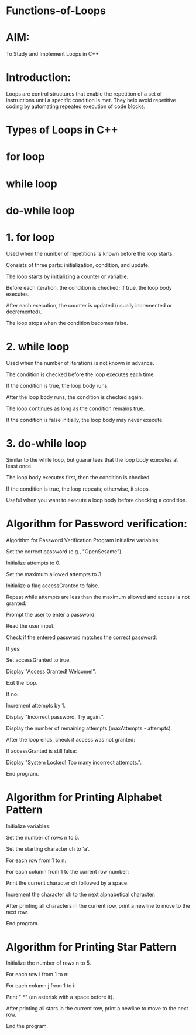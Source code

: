 # Functions-of-Loops
# AIM:
To Study and Implement Loops in C++
# Introduction:
Loops are control structures that enable the repetition of a set of instructions until a specific condition is met. They help avoid repetitive coding by automating repeated execution of code blocks.

# Types of Loops in C++
# for loop

# while loop

# do-while loop

# 1. for loop
Used when the number of repetitions is known before the loop starts.

Consists of three parts: initialization, condition, and update.

The loop starts by initializing a counter or variable.

Before each iteration, the condition is checked; if true, the loop body executes.

After each execution, the counter is updated (usually incremented or decremented).

The loop stops when the condition becomes false.

# 2. while loop
Used when the number of iterations is not known in advance.

The condition is checked before the loop executes each time.

If the condition is true, the loop body runs.

After the loop body runs, the condition is checked again.

The loop continues as long as the condition remains true.

If the condition is false initially, the loop body may never execute.

# 3. do-while loop
Similar to the while loop, but guarantees that the loop body executes at least once.

The loop body executes first, then the condition is checked.

If the condition is true, the loop repeats; otherwise, it stops.

Useful when you want to execute a loop body before checking a condition.






# Algorithm for Password verification:
Algorithm for Password Verification Program
Initialize variables:

Set the correct password (e.g., "OpenSesame").

Initialize attempts to 0.

Set the maximum allowed attempts to 3.

Initialize a flag accessGranted to false.

Repeat while attempts are less than the maximum allowed and access is not granted:

Prompt the user to enter a password.

Read the user input.

Check if the entered password matches the correct password:

If yes:

Set accessGranted to true.

Display "Access Granted! Welcome!".

Exit the loop.

If no:

Increment attempts by 1.

Display "Incorrect password. Try again.".

Display the number of remaining attempts (maxAttempts - attempts).

After the loop ends, check if access was not granted:

If accessGranted is still false:

Display "System Locked! Too many incorrect attempts.".

End program.




# Algorithm for Printing Alphabet Pattern
Initialize variables:

Set the number of rows n to 5.

Set the starting character ch to 'a'.

For each row from 1 to n:

For each column from 1 to the current row number:

Print the current character ch followed by a space.

Increment the character ch to the next alphabetical character.

After printing all characters in the current row, print a newline to move to the next row.

End program.

# Algorithm for Printing Star Pattern

Initialize the number of rows n to 5.

For each row i from 1 to n:

For each column j from 1 to i:

Print " *" (an asterisk with a space before it).

After printing all stars in the current row, print a newline to move to the next row.

End the program.
